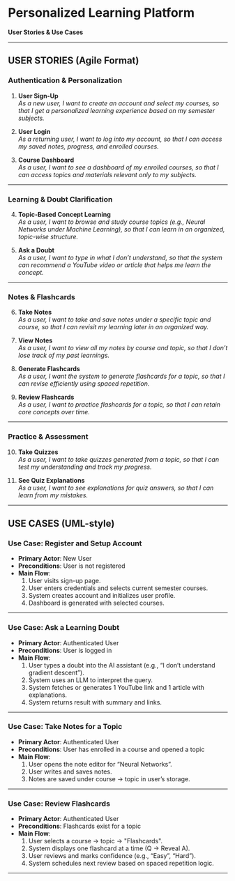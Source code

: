 # Personalized Learning Platform  
**User Stories & Use Cases**

---

##  USER STORIES (Agile Format)

###  Authentication & Personalization

1. **User Sign-Up**  
   *As a new user, I want to create an account and select my courses, so that I get a personalized learning experience based on my semester subjects.*

2. **User Login**  
   *As a returning user, I want to log into my account, so that I can access my saved notes, progress, and enrolled courses.*

3. **Course Dashboard**  
   *As a user, I want to see a dashboard of my enrolled courses, so that I can access topics and materials relevant only to my subjects.*

---

###  Learning & Doubt Clarification

4. **Topic-Based Concept Learning**  
   *As a user, I want to browse and study course topics (e.g., Neural Networks under Machine Learning), so that I can learn in an organized, topic-wise structure.*

5. **Ask a Doubt**  
   *As a user, I want to type in what I don’t understand, so that the system can recommend a YouTube video or article that helps me learn the concept.*

---

###  Notes & Flashcards

6. **Take Notes**  
   *As a user, I want to take and save notes under a specific topic and course, so that I can revisit my learning later in an organized way.*

7. **View Notes**  
   *As a user, I want to view all my notes by course and topic, so that I don’t lose track of my past learnings.*

8. **Generate Flashcards**  
   *As a user, I want the system to generate flashcards for a topic, so that I can revise efficiently using spaced repetition.*

9. **Review Flashcards**  
   *As a user, I want to practice flashcards for a topic, so that I can retain core concepts over time.*

---

###  Practice & Assessment

10. **Take Quizzes**  
    *As a user, I want to take quizzes generated from a topic, so that I can test my understanding and track my progress.*

11. **See Quiz Explanations**  
    *As a user, I want to see explanations for quiz answers, so that I can learn from my mistakes.*

---

##  USE CASES (UML-style)

### Use Case: Register and Setup Account

- **Primary Actor**: New User
- **Preconditions**: User is not registered
- **Main Flow**:
  1. User visits sign-up page.
  2. User enters credentials and selects current semester courses.
  3. System creates account and initializes user profile.
  4. Dashboard is generated with selected courses.

---

### Use Case: Ask a Learning Doubt

- **Primary Actor**: Authenticated User
- **Preconditions**: User is logged in
- **Main Flow**:
  1. User types a doubt into the AI assistant (e.g., “I don’t understand gradient descent”).
  2. System uses an LLM to interpret the query.
  3. System fetches or generates 1 YouTube link and 1 article with explanations.
  4. System returns result with summary and links.

---

### Use Case: Take Notes for a Topic

- **Primary Actor**: Authenticated User
- **Preconditions**: User has enrolled in a course and opened a topic
- **Main Flow**:
  1. User opens the note editor for “Neural Networks”.
  2. User writes and saves notes.
  3. Notes are saved under course → topic in user’s storage.

---

### Use Case: Review Flashcards

- **Primary Actor**: Authenticated User
- **Preconditions**: Flashcards exist for a topic
- **Main Flow**:
  1. User selects a course → topic → "Flashcards".
  2. System displays one flashcard at a time (Q → Reveal A).
  3. User reviews and marks confidence (e.g., “Easy”, “Hard”).
  4. System schedules next review based on spaced repetition logic.

---
